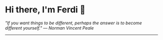 <h1>Hi there, I'm Ferdi 👋</h1>

<p><em>
  "If you want things to be different, perhaps the answer is to become different yourself." — Norman Vincent Peale
</em></p>

---

